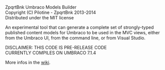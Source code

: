 ZpqrtBnk Umbraco Models Builder  
Copyright (C) Pilotine - ZpqrtBnk 2013-2014  
Distributed under the MIT license  


An experimental tool that can generate a complete set of strongly-typed
published content models for Umbraco to be used in the MVC views, 
either from the Umbraco UI, from the command line, or from Visual Studio.

DISCLAIMER: THIS CODE IS PRE-RELEASE CODE  
CURRENTLY COMPILES ON UMBRACO 7.1.4

More infos in the [wiki](https://github.com/zpqrtbnk/Zbu.ModelsBuilder/wiki).

